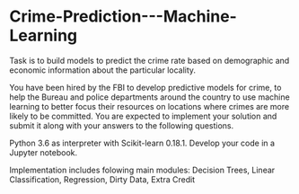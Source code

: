 # Crime-Prediction---Machine-Learning

Task is to build models to predict the crime rate based on demographic and economic information about the particular locality. 

You have been hired by the FBI to develop predictive models for crime, to help the Bureau and police departments around the country to use machine learning to better focus their resources on locations where crimes are more likely to be committed. You are expected to implement your solution and submit it along with your answers to the following questions. 

Python 3.6 as interpreter with Scikit-learn 0.18.1. 
Develop your code in a Jupyter notebook.

Implementation includes folowing main modules:
Decision Trees, Linear Classification, Regression, Dirty Data, Extra Credit




